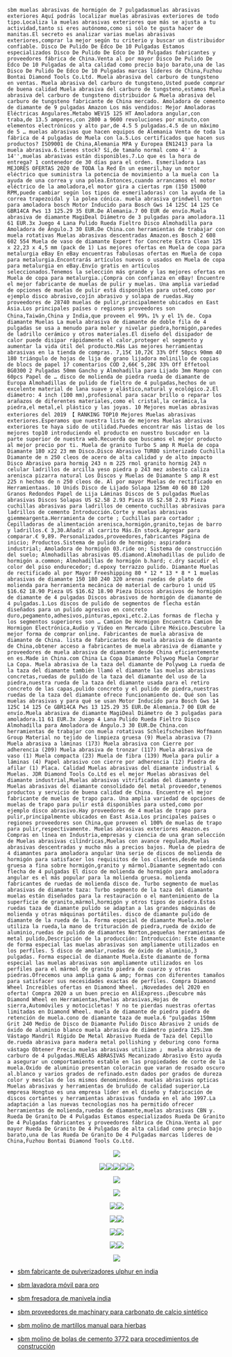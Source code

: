
```
sbm muelas abrasivas de hormigón de 7 pulgadasmuelas abrasivas exteriores Aquí podrás localizar muelas abrasivas exteriores de todo tipo.Localiza la muelas abrasivas exteriores que más se ajusta a tu actividad,tanto si eres autónomo,como si sólo te gusta hacer de manitas.El secreto es analizar varias muelas abrasivas exteriores,comprar la mejor según tu criterio y buscar un distribuidor confiable. Disco De Pulido De Edco De 10 Pulgadas Estamos especializados Disco De Pulido De Edco De 10 Pulgadas fabricantes y proveedores fábrica de China.Venta al por mayor Disco De Pulido De Edco De 10 Pulgadas de alta calidad como precio bajo barato,una de las Disco De Pulido De Edco De 10 Pulgadas marcas líderes de China,Fuzhou Bontai Diamond Tools Co.Ltd. Muela abrasiva del carburo de tungsteno en ventas. Muela abrasiva del carburo de tungsteno,Usted puede comprar de buena calidad Muela abrasiva del carburo de tungsteno,estamos Muela abrasiva del carburo de tungsteno distribuidor & Muela abrasiva del carburo de tungsteno fabricante de China mercado. Amoladora de cemento de diamante de 9 pulgadas Amazon Los más vendidos: Mejor Amoladoras Eléctricas Angulares.Metabo WEV15 125 HT Amoladora angular,con traba,de 13.5 amperes,con 2800 a 9600 revoluciones por minuto,con elementos electrónicos y alto par,de 4.5 5 pulgadas.4.5 de un máximo de 5 … muelas abrasivas que hacen equipos de Alemania Venta de toda la fábrica de 4 pulgadas de Muela con la.5.Los certificados que hacen sus productos? ISO9001 de China,Alemania MPA y Europea EN12413 para la muela abrasiva.6.tienes stock? Sí,de tamaño normal como 4'' a 14'',muelas abrasivas están disponibles.7.Lo que es la hora de entrega? 1 contenedor de 30 días para el orden. Esmeriladora Las MEJORES OFERTAS 2020 de TODA la Red En un esmeril,hay un motor eléctrico que suministra la potencia de movimiento a la muela con la ayuda de una correa y una polea.Entonces,cuando arrancamos el motor eléctrico de la amoladora,el motor gira a ciertas rpm (150 15000 RPM,puede cambiar según los tipos de esmeriladoras) con la ayuda de la correa trapezoidal y la polea cónica. muela abrasiva grindwell norton para amoladora bosch Motor Inducido para Bosch Gws 14 125C 14 125 Ce GBR14CA Pws 13 125.29 35 EUR.De Alemania.7 00 EUR de envío.Muela abrasiva de diamante MagiDeal Diámetro de 3 pulgadas para amoladora.11 61 EUR.3x Juego 4 Lana Pulido Rueda Fieltro Disco Almohadilla para Amoladora de Ángulo.3 30 EUR.De China.con herramientas de trabajar con muela rotativas Muelas abrasivas descentradas Amazon.es Bosch 2 608 602 554 Muela de vaso de diamante Expert for Concrete Extra Clean 125 x 22,23 x 4,5 mm (pack de 1) Las mejores ofertas en Muela de copa para metalurgia eBay En eBay encuentras fabulosas ofertas en Muela de copa para metalurgia.Encontrarás artículos nuevos o usados en Muela de copa para metalurgia en eBay.Envío gratis en artículos seleccionados.Tenemos la selección más grande y las mejores ofertas en Muela de copa para metalurgia.¡Compra con confianza en eBay! Encuentre el mejor fabricante de muelas de pulir y muelas. Una amplia variedad de opciones de muelas de pulir está disponibles para usted,como por ejemplo disco abrasivo,cojín abrasivo y solapa de ruedas.Hay proveedores de 28740 muelas de pulir,principalmente ubicados en East Asia.Los principales países o regiones proveedores son China,Taiwán,China y India,que proveen el 99%，1% y el 1% de. Copa diamante Muelas La muela abrasiva de diamante de doble fila de 4 pulgadas se usa a menudo para moler y nivelar piedra,hormigón,paredes de ladrillo cerámico y otros materiales.El diseño del disipador de calor puede disipar rápidamente el calor,proteger el segmento y aumentar la vida útil del producto.Más Las mejores herramientas abrasivas en la tienda de compras. 7,15€ 10,72€ 33% Off 50pcs 90mm 40 180 triángulo de hojas de lija de grano lijadora molinillo de copias de blocs de papel 17 comentarios COD 2,66€ 5,28€ 33% Off Effetool BG0300 2 Pulgadas 50mm Gancho y Almohadilla para Lijado 3mm Mango con 60pcs Papel de … disco de molienda de piedra rueda de diamante de Europa Almohadillas de pulido de fieltro de 4 pulgadas,hechos de un excelente material de lana suave y elástico,natural y ecológico.2.El diámetro: 4 inch (100 mm),profesional para sacar brillo o reparar los arañazos de diferentes materiales,como el cristal,la cerámica,la piedra,el metal,el plástico y las joyas. 10 Mejores muelas abrasivas exteriores del 2019 【 RANKING TOP10 Mejores Muelas abrasivas exteriores.Esperamos que nuestra lista de mejores Muelas abrasivas exteriores te haya sido de utilidad.Puedes encontrar más listas de los mejores top10 introduciendo el producto en nuestro buscador en la parte superior de nuestra web.Recuerda que buscamos el mejor producto al mejor precio por ti. Muela de granito Turbo S amp R Muela de copa Diamante 180 x22 23 mm Disco.Disco Abrasivo TURBO sinterizado Cuchilla Diamante de n 250 cleos de acero de alta calidad y de alto impacto Disco Abrasivo para hormig 243 n m 225 rmol granito hormig 243 n celular ladrillos de arcilla yeso piedra p 243 mez asbesto caliza arenisca pizarra natural Los Discos y Muelas de Diamante S amp R est 225 n hechos de n 250 cleos de. Al por mayor Muelas de rectificado en Herramientaas. 10 Unids Disco de Lijado Solapa 125mm 40 60 80 120 Granos Redondos Papel de Lija Láminas Discos de 5 pulgadas Muelas abrasivas Discos Solapas US $2.58 2.93 Pieza US $2.58 2.93 Pieza cuchillas abrasivas para ladrillos de cemento cuchillas abrasivas para ladrillos de cemento Introducción.Corte y muelas abrasivas giemmeargenta.Herramienta de corte ; Cuchillas para cortador ; Cepilladoras de alimentación arenisca,hormigón,granito,tejas de barro y ladrillos.€ 3,30.Añadir al carrito Más.En stock.Agregar para comparar.€ 9,89. Personalizados,proveedores,fabricantes Página de inicio; Productos.Sistema de pulido de hormigón; aspiradora industrial; Amoladora de hormigón 03.ride on; Sistema de construcción del suelo; Almohadillas abrasivas 05.diamond.Almohadillas de pulido de hormigón a.common; Almohadillas de hormigón b.hard; c.dry sacudir el color del piso endurecedor; d.epoxy terrazzo pulido. Diamante Muelas de rectificado al por Mayor Freeshipping 80 * 12 * 13 * 8 * 1 muelas abrasivas de diamante 150 180 240 320 arenas ruedas de plato de molienda para herramienta mecánica de material de carburo 1 unid US $16.62 18.90 Pieza US $16.62 18.90 Pieza Discos abrasivos de hormigón de diamante de 4 pulgadas Discos abrasivos de hormigón de diamante de 4 pulgadas.1.Los discos de pulido de segmentos de flecha están diseñados para un pulido agresivo en concreto duro,pegamento,adhesivos,pinturas,epoxi,etc.2.Las formas de flecha y los segmentos superiores son … Camion De Hormigon Encuentra Camion De Hormigon Electrónica,Audio y Video en Mercado Libre México.Descubre la mejor forma de comprar online. Fabricantes de muela abrasiva de diamante de China. lista de fabricantes de muela abrasiva de diamante de China,obtener acceso a fabricantes de muela abrasiva de diamante y proveedores de muela abrasiva de diamante desde China eficientemente en es.Made in China.com China La Copa Diamante Polywog Muela Comprar La Copa. Muela abrasiva de la taza del diamante de Polywog La rueda de la taza del diamante también llamó el diamante las muelas abrasivas concretas,ruedas de pulido de la taza del diamante del uso de la piedra,nuestra rueda de la taza del diamante usada para el retiro concreto de las capas,pulido concreto y el pulido de piedra,nuestras ruedas de la taza del diamante ofrece funcionamiento de. Qué son las muelas abrasivas y para qué se usan Motor Inducido para Bosch Gws 14 125C 14 125 Ce GBR14CA Pws 13 125.29 35 EUR.De Alemania.7 00 EUR de envío.Muela abrasiva de diamante MagiDeal Diámetro de 3 pulgadas para amoladora.11 61 EUR.3x Juego 4 Lana Pulido Rueda Fieltro Disco Almohadilla para Amoladora de Ángulo.3 30 EUR.De China.con herramientas de trabajar con muela rotativas Schleifscheiben Hoffmann Group Material no tejido de limpieza gruesa (9) Muela abrasiva (7) Muela abrasiva a láminas (173) Muela abrasiva con Cierre por adherencia (209) Muela abrasiva de tronzar (117) Muela abrasiva de vaso (1) Muela compacta (23) Muela de fibra (139) Muela para pulir a láminas (4) Papel abrasivo con cierre por adherencia (12) Piedra de afilar (1) Placa. Calidad Muelas abrasivas del diamante industrial & Muelas. JDR Diamond Tools Co.Ltd es el mejor Muelas abrasivas del diamante industrial,Muelas abrasivas vitrificadas del diamante y Muelas abrasivas del diamante consolidado del metal proveedor,tenemos productos y servicio de buena calidad de China. Encuentre el mejor fabricante de muelas de trapo para. Una amplia variedad de opciones de muelas de trapo para pulir está disponibles para usted,como por ejemplo disco abrasivo.Hay proveedores de 4 muelas de trapo para pulir,principalmente ubicados en East Asia.Los principales países o regiones proveedores son China,que proveen el 100% de muelas de trapo para pulir,respectivamente. Muelas abrasivas exteriores Amazon.es Compras en línea en Industria,empresas y ciencia de una gran selección de Muelas abrasivas cilíndricas,Muelas con avance regulado,Muelas abrasivas descentradas y mucho más a precios bajos. Muela de piedra de 4 diamantes para amoladora angular Una serie de discos de molienda de hormigón para satisfacer los requisitos de los clientes,desde molienda gruesa a fina sobre hormigón,granito y mármol.Diamante segmentado con flecha de 4 pulgadas El disco de molienda de hormigón para amoladora angular es el más popular para la molienda gruesa. molienda fabricantes de ruedas de molienda disco de. Turbo segmento de muelas abrasivas de diamante taza: Turbo segmento de la taza del diamante muelas están diseñados para la restauración o el mantenimiento de la superficie de granito,mármol,hormigón y otros tipos de piedra.Estas ruedas taza de diamante pulido se adaptan a las grandes máquinas de molienda y otras máquinas portátiles. disco de diamante pulido de diamante de la rueda de la. Forma especial de diamante Muela.moler utiliza la rueda,la mano de trituración de piedra,rueda de óxido de aluminio,ruedas de pulido de diamantes Norton,pequeñas herramientas de metal pulido,Descripción de la producción: Introducción: Este diamante de forma especial las muelas abrasivas son ampliamente utilizados en los perfiles. 5 disco de amolar,ruedas de óxido de aluminio,3 pulgadas. Forma especial de diamante Muela.Este diamante de forma especial las muelas abrasivas son ampliamente utilizados en los perfiles para el mármol de granito piedra de cuarzo y otras piedras.Ofrecemos una amplia gama & amp; formas con diferentes tamaños para satisfacer sus necesidades exactas de perfiles. Compra Diamond Wheel Increíbles ofertas en Diamond Wheel. ¡Novedades del 2020 en oferta! Compra 2020 a un buen precio en AliExpress.¡Descubre más Diamond Wheel en Herramientas,Muelas abrasivas,Hojas de sierra,Automóviles y motocicletas! Y no te pierdas nuestras ofertas limitadas en Diamond Wheel. muela de diamante de piedra piedra de retención de muela.cono de diamante taza de muela.6 "pulgadas 150mm Grit 240 Medio de Disco de Diamante Pulido Disco Abrasivo 2 unids de óxido de aluminio blanco muela abrasiva de diámetro piedra 125.3mm Vástago Mandril Rígido De Metal Abrasivo Rueda de Taza del Cepillo de.rueda abrasiva para madera metal pollishing y deburing cono forma vástago Obtener Precio muelas abrasivas utilizan 」 muela abrasiva de carburo de 4 pulgadas.MUELAS ABRASIVAS Mecanizado Abrasivo Esto ayuda a asegurar un comportamiento estable en las propiedades de corte de la muela.Oxido de aluminio presentan coloracin que varan de rosado oscuro al.blanco y varios grados de refinado.estn dados por grados de dureza color y mesclas de los mismos denominndose. muelas abrasivas opticas Muelas abrasivas y herramientas de bruñido de calidad superior.La empresa Hongtuo es una empresa líder en el diseño y fabricación de discos cortantes y herramientas abrasivas fundada en el año 1997.La adaptación a las nuevas tecnologías nos ha permitido ofrecer herramientas de molienda,ruedas de diamante,muelas abrasivas CBN y. Rueda De Granito De 4 Pulgadas Estamos especializados Rueda De Granito De 4 Pulgadas fabricantes y proveedores fábrica de China.Venta al por mayor Rueda De Granito De 4 Pulgadas de alta calidad como precio bajo barato,una de las Rueda De Granito De 4 Pulgadas marcas líderes de China,Fuzhou Bontai Diamond Tools Co.Ltd. 
```

<div align="center">

<a href="https://es-crusher.shibang-china.com/github&k=sbm+muelas+abrasivas+de+hormig%C3%B3n+de+7+pulgadas"><img src="https://static.shibang-china.com/es/crusher/logo.jpg"></a>

<a href="https://es-crusher.shibang-china.com/github&k=sbm+muelas+abrasivas+de+hormig%C3%B3n+de+7+pulgadas"><img src="https://static.shibang-china.com/es/crusher/index.jpg"></a><a href="https://es-crusher.shibang-china.com/material.htmlgithub&k=sbm+muelas+abrasivas+de+hormig%C3%B3n+de+7+pulgadas"><img src="https://static.shibang-china.com/es/crusher/material.jpg"></a><a href="https://es-crusher.shibang-china.com/application.htmlgithub&k=sbm+muelas+abrasivas+de+hormig%C3%B3n+de+7+pulgadas"><img src="https://static.shibang-china.com/es/crusher/application.jpg"></a><a href="https://es-crusher.shibang-china.com/aboutus.htmlgithub&k=sbm+muelas+abrasivas+de+hormig%C3%B3n+de+7+pulgadas"><img src="https://static.shibang-china.com/es/crusher/aboutus.jpg"></a><a href="https://es-crusher.shibang-china.com/contact.htmlgithub&k=sbm+muelas+abrasivas+de+hormig%C3%B3n+de+7+pulgadas"><img src="https://static.shibang-china.com/es/crusher/contact.jpg"></a>

<a href="https://es-crusher.shibang-china.com/github&k=sbm+muelas+abrasivas+de+hormig%C3%B3n+de+7+pulgadas"><img src="https://static.shibang-china.com/es/crusher/banner.jpg"></a>

<a href="https://swt.shibang-china.com/github&k=sbm+muelas+abrasivas+de+hormig%C3%B3n+de+7+pulgadas"><img src="https://static.shibang-china.com/es/crusher/text.jpg"></a>

<a href="https://swt.shibang-china.com/github&k=sbm+muelas+abrasivas+de+hormig%C3%B3n+de+7+pulgadas"><img src="https://static.shibang-china.com/es/crusher/chat.jpg"></a><a href="https://es-crusher.shibang-china.com/contact.htmlgithub&k=sbm+muelas+abrasivas+de+hormig%C3%B3n+de+7+pulgadas"><img src="https://static.shibang-china.com/es/crusher/message.jpg"></a>

<a href="https://es-crusher.shibang-china.com/products/pe.htmlgithub&k=sbm+muelas+abrasivas+de+hormig%C3%B3n+de+7+pulgadas"><img src="https://static.shibang-china.com/es/crusher/pe.jpg"></a><a href="https://es-crusher.shibang-china.com/products/pf.htmlgithub&k=sbm+muelas+abrasivas+de+hormig%C3%B3n+de+7+pulgadas"><img src="https://static.shibang-china.com/es/crusher/pf.jpg"></a>

<a href="https://es-crusher.shibang-china.com/products/hpt.htmlgithub&k=sbm+muelas+abrasivas+de+hormig%C3%B3n+de+7+pulgadas"><img src="https://static.shibang-china.com/es/crusher/hpt.jpg"></a><a href="https://es-crusher.shibang-china.com/products/vsi.htmlgithub&k=sbm+muelas+abrasivas+de+hormig%C3%B3n+de+7+pulgadas"><img src="https://static.shibang-china.com/es/crusher/vsi.jpg"></a>

<a href="https://es-crusher.shibang-china.com/products/klv.htmlgithub&k=sbm+muelas+abrasivas+de+hormig%C3%B3n+de+7+pulgadas"><img src="https://static.shibang-china.com/es/crusher/klv.jpg"></a><a href="https://es-crusher.shibang-china.com/products/portable.htmlgithub&k=sbm+muelas+abrasivas+de+hormig%C3%B3n+de+7+pulgadas"><img src="https://static.shibang-china.com/es/crusher/portable.jpg"></a>

<a href="https://swt.shibang-china.com/github&k=sbm+muelas+abrasivas+de+hormig%C3%B3n+de+7+pulgadas"><img src="https://static.shibang-china.com/es/crusher/case.jpg"></a>

</div>


* [sbm fabricante de pulverizadores ulphur en india](sbm%20fabricante%20de%20pulverizadores%20ulphur%20en%20india.md)

* [sbm lavadora móvil para oro](sbm%20lavadora%20m%C3%B3vil%20para%20oro.md)

* [sbm fresadora de manivela india](sbm%20fresadora%20de%20manivela%20india.md)

* [sbm proveedores de machinary para carbonato de calcio sintético](sbm%20proveedores%20de%20machinary%20para%20carbonato%20de%20calcio%20sint%C3%A9tico.md)

* [sbm molino de martillos manual para hierbas](sbm%20molino%20de%20martillos%20manual%20para%20hierbas.md)

* [sbm molino de bolas de cemento 3772 para procedimientos de construcción](sbm%20molino%20de%20bolas%20de%20cemento%203772%20para%20procedimientos%20de%20construcci%C3%B3n.md)